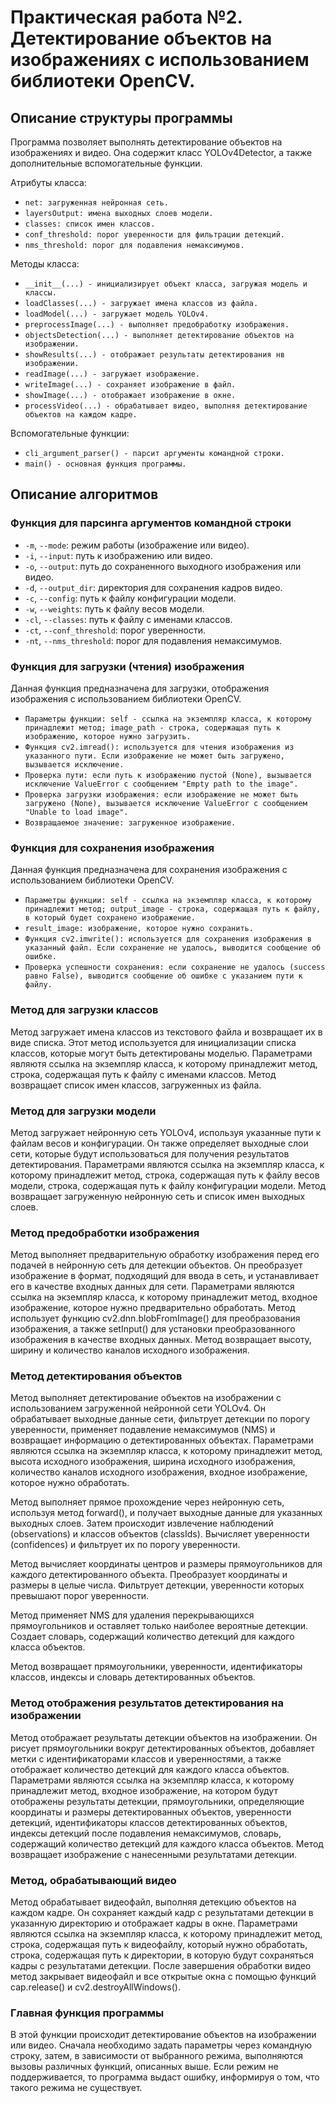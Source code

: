 # Практическая работа №2. Детектирование объектов на изображениях с использованием библиотеки OpenCV.

## Описание структуры программы

Программа позволяет выполнять детектирование объектов на изображениях и видео. Она содержит класс YOLOv4Detector, а также дополнительные вспомогательные функции.

Атрибуты класса:

- `net: загруженная нейронная сеть.`
- `layersOutput: имена выходных слоев модели.`
- `classes: список имен классов.`
- `conf_threshold: порог уверенности для фильтрации детекций.`
- `nms_threshold: порог для подавления немаксимумов.`

Методы класса:

- `__init__(...) - инициализирует объект класса, загружая модель и классы.`
- `loadClasses(...) - загружает имена классов из файла.`
- `loadModel(...) - загружает модель YOLOv4.`
- `preprocessImage(...) - выполняет предобработку изображения.`
- `objectsDetection(...) - выполняет детектирование объектов на изображении.`
- `showResults(...) - отображает результаты детектирования нв изображении.`
- `readImage(...) - загружает изображение.`
- `writeImage(...) - cохраняет изображение в файл.`
- `showImage(...) - отображает изображение в окне.`
- `processVideo(...) - обрабатывает видео, выполняя детектирование объектов на каждом кадре.`

Вспомогательные функции: 

- `cli_argument_parser() - парсит аргументы командной строки.`
- `main() - основная функция программы.`

## Описание алгоритмов

### Функция для парсинга аргументов командной строки

- `-m`, `--mode`: режим работы (изображение или видео).
- `-i`, `--input`: путь к изображению или видео.
- `-o`, `--output`: путь до сохраненного выходного изображения или видео.
- `-d`, `--output_dir`: директория для сохранения кадров видео.
- `-c`, `--config`: путь к файлу конфигурации модели.
- `-w`, `--weights`: путь к файлу весов модели.
- `-cl`, `--classes`: путь к файлу с именами классов.
- `-ct`, `--conf_threshold`: порог уверенности.
- `-nt`, `--nms_threshold`: порог для подавления немаксимумов.

### Функция для загрузки (чтения) изображения

Данная функция  предназначена для загрузки, отображения изображения с использованием библиотеки OpenCV. 

- `Параметры функции: self - ссылка на экземпляр класса, к которому принадлежит метод; image_path - cтрока, содержащая путь к изображению, которое нужно загрузить.`
- `Функция cv2.imread(): используется для чтения изображения из указанного пути. Если изображение не может быть загружено, вызывается исключение.`
- `Проверка пути: если путь к изображению пустой (None), вызывается исключение ValueError с сообщением "Empty path to the image".`
- `Проверка загрузки изображения: если изображение не может быть загружено (None), вызывается исключение ValueError с сообщением "Unable to load image".`
- `Возвращаемое значение: загруженное изображение.`

### Функция для сохранения изображения

Данная функция  предназначена для сохранения изображения с использованием библиотеки OpenCV. 

- `Параметры функции: self - ссылка на экземпляр класса, к которому принадлежит метод; output_image - строка, содержащая путь к файлу, в который будет сохранено изображение.`
- `result_image: изображение, которое нужно сохранить.`
- `Функция cv2.imwrite(): используется для сохранения изображения в указанный файл. Если сохранение не удалось, выводится сообщение об ошибке.`
- `Проверка успешности сохранения: если сохранение не удалось (success равно False), выводится сообщение об ошибке с указанием пути к файлу.`

### Метод для загрузки классов

Метод загружает имена классов из текстового файла и возвращает их в виде списка. Этот метод используется для инициализации списка классов, которые могут быть детектированы моделью. Параметрами являютя ссылка на экземпляр класса, к которому принадлежит метод, строка, содержащая путь к файлу с именами классов. Метод возвращает список имен классов, загруженных из файла.

### Метод для загрузки модели

Метод загружает нейронную сеть YOLOv4, используя указанные пути к файлам весов и конфигурации. Он также определяет выходные слои сети, которые будут использоваться для получения результатов детектирования. Параметрами являются ссылка на экземпляр класса, к которому принадлежит метод, строка, содержащая путь к файлу весов модели, строка, содержащая путь к файлу конфигурации модели. Метод возвращает загруженную нейронную сеть и список имен выходных слоев.

### Метод предобработки изображения

Метод выполняет предварительную обработку изображения перед его подачей в нейронную сеть для детекции объектов. Он преобразует изображение в формат, подходящий для ввода в сеть, и устанавливает его в качестве входных данных для сети. Параметрами являются ссылка на экземпляр класса, к которому принадлежит метод, входное изображение, которое нужно предварительно обработать. Метод использует функцию cv2.dnn.blobFromImage() для преобразования изображения, а также setInput() для установки преобразованного изображения в качестве входных данных. Метод возвращает высоту, ширину и количество каналов исходного изображения.

### Метод детектирования объектов 

Метод выполняет детектирование объектов на изображении с использованием загруженной нейронной сети YOLOv4. Он обрабатывает выходные данные сети, фильтрует детекции по порогу уверенности, применяет подавление немаксимумов (NMS) и возвращает информацию о детектированных объектах. Параметрами являются ссылка на экземпляр класса, к которому принадлежит метод, высота исходного изображения, ширина исходного изображения, количество каналов исходного изображения, входное изображение, которое нужно обработать.

Метод выполняет прямое прохождение через нейронную сеть, используя метод forward(), и получает выходные данные для указанных выходных слоев.
Затем происходит извлечение наблюдений (observations) и классов объектов (classIds). Вычисляет уверенности (confidences) и фильтрует их по порогу уверенности.

Метод вычисляет координаты центров и размеры прямоугольников для каждого детектированного объекта. Преобразует координаты и размеры в целые числа.
Фильтрует детекции, уверенности которых превышают порог уверенности.

Метод применяет NMS для удаления перекрывающихся прямоугольников и оставляет только наиболее вероятные детекции. Создает словарь, содержащий количество детекций для каждого класса объектов.

Метод возвращает прямоугольники, уверенности, идентификаторы классов, индексы и словарь детектированных объектов.

### Метод отображения результатов детектирования на изображении

Метод отображает результаты детекции объектов на изображении. Он рисует прямоугольники вокруг детектированных объектов, добавляет метки с идентификаторами классов и уверенностями, а также отображает количество детекций для каждого класса объектов. Параметрами являются ссылка на экземпляр класса, к которому принадлежит метод, входное изображение, на котором будут отображены результаты детекции, прямоугольники, определяющие координаты и размеры детектированных объектов, уверенности детекций, идентификаторы классов детектированных объектов, индексы детекций после подавления немаксимумов, словарь, содержащий количество детекций для каждого класса объектов. Метод возвращает изображение с нанесенными результатами детекции.

### Метод, обрабатывающий видео

Метод обрабатывает видеофайл, выполняя детекцию объектов на каждом кадре. Он сохраняет каждый кадр с результатами детекции в указанную директорию и отображает кадры в окне. Параметрами являются ссылка на экземпляр класса, к которому принадлежит метод, строка, содержащая путь к видеофайлу, который нужно обработать, строка, содержащая путь к директории, в которую будут сохраняться кадры с результатами детекции. После завершения обработки видео метод закрывает видеофайл и все открытые окна с помощью функций cap.release() и cv2.destroyAllWindows().

### Главная функция программы

В этой функции происходит детектирование объектов на изображении или видео. Сначала необходимо задать параметры через командную строку, затем, в зависимости от выбранного режима, выполняются вызовы различных функций, описанных выше. Если режим не поддерживается, то программа выдаст ошибку, информируя о том, что такого режима не существует. 

